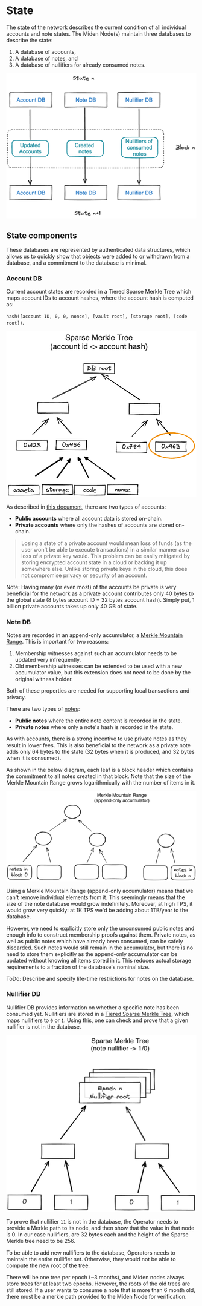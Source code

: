 # State

The state of the network describes the current condition of all individual accounts and note states. The Miden Node(s) maintain three databases to describe the state:

1. A database of accounts,
2. A database of notes, and
3. A database of nullifiers for already consumed notes.

<p align="center">
  <img src="../diagrams/architecture/state/State.png">
</p>

## State components

These databases are represented by authenticated data structures, which allows us to quickly show that objects were added to or withdrawn from a database, and a commitment to the database is minimal.

### Account DB
Current account states are recorded in a Tiered Sparse Merkle Tree which maps account IDs to account hashes, where the account hash is computed as:

`hash([account ID, 0, 0, nonce], [vault root], [storage root], [code root])`.

<p align="center">
  <img src="../diagrams/architecture/state/Account_DB.png">
</p>

As described in [this document](https://0xpolygonmiden.github.io/miden-base/architecture/accounts.html), there are two types of accounts:
* **Public accounts** where all account data is stored on-chain.
* **Private accounts** where only the hashes of accounts are stored on-chain.

> Losing a state of a private account would mean loss of funds (as the user won't be able to execute transactions) in a similar manner as a loss of a private key would. This problem can be easily mitigated by storing encrypted account state in a cloud or backing it up somewhere else. Unlike storing private keys in the cloud, this does not compromise privacy or security of an account.

Note: Having many (or even most) of the accounts be private is very beneficial for the network as a private account contributes only 40 bytes to the global state (8 bytes account ID + 32 bytes account hash). Simply put, 1 billion private accounts takes up only $40$ GB of state.

### Note DB

Notes are recorded in an append-only accumulator, a [Merkle Mountain Range](https://github.com/opentimestamps/opentimestamps-server/blob/master/doc/merkle-mountain-range.md). This is important for two reasons:

1. Membership witnesses against such an accumulator needs to be updated very infrequently.
2. Old membership witnesses can be extended to be used with a new accumulator value, but this extension does not need to be done by the original witness holder.

Both of these properties are needed for supporting local transactions and privacy.

There are two types of [notes](https://0xpolygonmiden.github.io/miden-base/architecture/notes.html):
* **Public notes** where the entire note content is recorded in the state.
* **Private notes** where only a note's hash is recorded in the state.

As with accounts, there is a strong incentive to use private notes as they result in lower fees. This is also beneficial to the network as a private note adds only 64 bytes to the state (32 bytes when it is produced, and 32 bytes when it is consumed).

As shown in the below diagram, each leaf is a block header which contains the commitment to all notes created in that block. Note that the size of the Merkle Mountain Range grows logarithmically with the number of items in it.

<p align="center">
  <img src="../diagrams/architecture/state/Note_DB.png">
</p>

Using a Merkle Mountain Range (append-only accumulator) means that we can't remove individual elements from it. This seemingly means that the size of the note database would grow indefinitely. Moreover, at high TPS, it would grow very quickly: at 1K TPS we'd be adding about 1TB/year to the database.

However, we need to explicitly store only the unconsumed public notes and enough info to construct membership proofs against them. Private notes, as well as public notes which have already been consumed, can be safely discarded. Such notes would still remain in the accumulator, but there is no need to store them explicitly as the append-only accumulator can be updated without knowing all items stored in it. This reduces actual storage requirements to a fraction of the database's nominal size.

ToDo: Describe and specify life-time restrictions for notes on the database.

### Nullifier DB

Nullifier DB provides information on whether a specific note has been consumed yet. Nullifiers are stored in a [Tiered Sparse Merkle Tree](https://0xpolygonmiden.github.io/miden-base/crypto-primitives/tsmt.html), which maps nullifiers to `0` or `1`. Using this, one can check and prove that a given nullifier is not in the database. 

<p align="center">
  <img src="../diagrams/architecture/state/Nullifier_DB.png">
</p>

To prove that nullifier `11` is not in the database, the Operator needs to provide a Merkle path to its node, and then show that the value in that node is $0$. In our case nullifiers, are 32 bytes each and the height of the Sparse Merkle tree need to be 256.

To be able to add new nullifiers to the database, Operators needs to maintain the entire nullifier set. Otherwise, they would not be able to compute the new root of the tree. 

There will be one tree per epoch (~3 months), and Miden nodes always store trees for at least two epochs. However, the roots of the old trees are still stored. If a user wants to consume a note that is more than 6 month old, there must be a merkle path provided to the Miden Node for verification.
